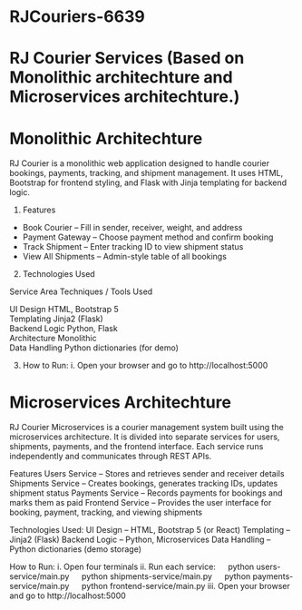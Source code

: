 # RJCouriers-6639
# RJ Courier Services (Based on Monolithic architechture and Microservices architechture.)

# Monolithic Architechture 
RJ Courier is a monolithic web application designed to handle courier bookings, payments, tracking, and shipment management. 
It uses HTML, Bootstrap for frontend styling, and Flask with Jinja templating for backend logic.

1. Features

- Book Courier – Fill in sender, receiver, weight, and address
- Payment Gateway – Choose payment method and confirm booking
- Track Shipment – Enter tracking ID to view shipment status
- View All Shipments – Admin-style table of all bookings

2. Technologies Used

Service Area        Techniques / Tools Used         

 UI Design           HTML, Bootstrap 5               
 Templating          Jinja2 (Flask)                  
 Backend Logic       Python, Flask                   
 Architecture        Monolithic                      
 Data Handling       Python dictionaries (for demo)  

3. How to Run:
 i. Open your browser and go to
     http://localhost:5000

                                      
# Microservices Architechture
RJ Courier Microservices is a courier management system built using the microservices architecture. 
It is divided into separate services for users, shipments, payments, and the frontend interface. 
Each service runs independently and communicates through REST APIs.

Features Users Service – Stores and retrieves sender and receiver details 
Shipments Service – Creates bookings, generates tracking IDs, updates shipment status 
Payments Service – Records payments for bookings and marks them as paid 
Frontend Service – Provides the user interface for booking, payment, tracking, and viewing shipments

Technologies Used: 
UI Design – HTML, Bootstrap 5 (or React) 
Templating – Jinja2 (Flask) Backend Logic – Python,
Microservices Data Handling – Python dictionaries (demo storage)

How to Run:
i. Open four terminals 
ii. Run each service:  
python users-service/main.py  
python shipments-service/main.py  
python payments-service/main.py  
python frontend-service/main.py 
iii. Open your browser and go to 
http://localhost:5000

                                                                   
